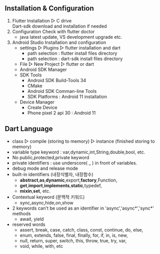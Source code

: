 
## Installation & Configuration

1. Flutter Installation ▷ C drive <br>
   Dart-sdk download and installation if needed <br>
2. Configuration Check with flutter doctor <br>
    - java latest update, VS development upgrade etc. <br>
3. Android Studio Installation and configuration <br>
    - settings ▷ Plugins ▷ flutter installation and dart <br>
        - path selection : flutter install files directory <br>
        - path selection : dart-sdk install files directory <br>
    -  File ▷ New Project ▷ flutter or dart <br>
    - Android SDK Manager <br>
    - SDK Tools <br>
        - Android SDK Build-Tools 34 <br> 
        - CMake <br>
        - Android SDK Comman-line Tools <br>
        - SDK Platforms : Android 11 installation <br>
    - Device Manager <br>
        - Create Device <br>
        - Phone pixel 2 api 30 : Android 11 <br>


## Dart Language

* class ▷ compile (storing to memory) ▷ instance (finished storing to memory)
* variable type keyword : var,dynamic,int,String,double,bool, etc.
* No public,protected,private keyword
* private identifiers : use underscore( _ ) in front of variables.
* debug mode and release mode
* built-in identifiers (내장식별자, 내장함수) <br>
  - <b>abstract</b>,<b>as</b>,<b>dynamic</b>,export,<b>factory</b>,Function,
  - <b>get</b>,<b>import</b>,<b>implements</b>,<b>static</b>,typedef,
  - <b>mixin</b>,<b>set</b>, etc. <br>
* Contextual keyword (문맥적 키워드)
  - sync,async,hide,on,show <br>
* 2 keywords can't be used as an identifier in 'async','async*','sync*' methods <br>
  - await, yield <br>
* reserved words <br>
  - assert, break, case, catch, class, const, continue, do, else,
  - enum, extends, false, final, finally, for, if, in, is, new,
  - null, return, super, switch, this, throw, true, try, var,
  - void, while, with, etc
 
  










    
